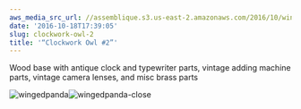 ```yaml
---
aws_media_src_url: //assemblique.s3.us-east-2.amazonaws.com/2016/10/wingedpanda.jpg
date: '2016-10-18T17:39:05'
slug: clockwork-owl-2
title: '“Clockwork Owl #2”'
---
```


 Wood base with antique clock and typewriter parts, vintage adding machine parts, vintage camera lenses, and misc brass parts

 ![wingedpanda](//assemblique.s3.us-east-2.amazonaws.com/2016/10/wingedpanda.jpg?w=602)![wingedpanda-close](//assemblique.s3.us-east-2.amazonaws.com/2016/10/wingedpanda-close.jpg?w=602)